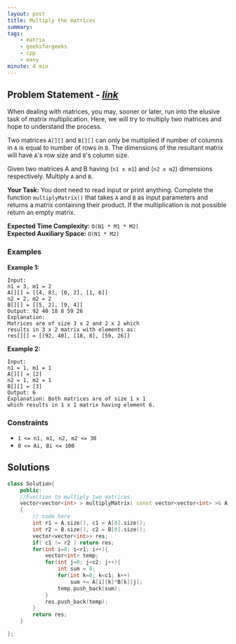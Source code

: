 ```yaml
---
layout: post
title: Multiply the matrices
summary:
tags:
    - matrix
    - geeksforgeeks
    - cpp
    - easy
minute: 4 min
---
```


## Problem Statement - [*link*](https://practice.geeksforgeeks.org/problems/multiply-the-matrices-1587115620/0/)  

When dealing with matrices, you may, sooner or later, run into the elusive task of matrix multiplication. Here, we will try to multiply two matrices and hope to understand the process.

Two matrices `A[][]` and `B[][]` can only be multiplied if number of columns in `A` is equal to number of rows in `B`. The dimensions of the resultant matrix will have `A`'s row size and `B`'s column size.

Given two matrices A and B having (`n1 x m1`) and (`n2 x m2`) dimensions respectively. Multiply `A` and `B`. 

**Your Task:** 
You dont need to read input or print anything. Complete the function `multiplyMatrix()` that takes `A` and `B` as input parameters and returns a matrix containing their product. If the multiplication is not possible return an empty matrix.

**Expected Time Complexity:** `O(N1 * M1 * M2)`  
**Expected Auxiliary Space:** `O(N1 * M2)` 

### Examples

**Example 1:**   
```
Input:
n1 = 3, m1 = 2
A[][] = [[4, 8], [0, 2], [1, 6]]
n2 = 2, m2 = 2
B[][] = [[5, 2], [9, 4]]
Output: 92 40 18 8 59 26
Explanation:
Matrices are of size 3 x 2 and 2 x 2 which 
results in 3 x 2 matrix with elements as:
res[][] = [[92, 40], [18, 8], [59, 26]]
```

**Example 2:**   
```
Input:
n1 = 1, m1 = 1
A[][] = [2]
n2 = 1, m2 = 1
B[][] = [3]
Output: 6
Explanation: Both matrices are of size 1 x 1 
which results in 1 x 1 matrix having element 6.
```

### Constraints

+ `1 <= n1, m1, n2, m2 <= 30`
+ `0 <= Ai, Bi <= 100`

## Solutions

```cpp
class Solution{
    public:
    //Function to multiply two matrices.
    vector<vector<int> > multiplyMatrix( const vector<vector<int> >& A, const vector<vector<int> >& B)
    {
        // code here
        int r1 = A.size(), c1 = A[0].size();
        int r2 = B.size(), c2 = B[0].size();
        vector<vector<int>> res;
        if( c1 != r2 ) return res;
        for(int i=0; i<r1; i++){
            vector<int> temp;
            for(int j=0; j<c2; j++){
                int sum = 0;
                for(int k=0; k<c1; k++)
                    sum += A[i][k]*B[k][j];
                temp.push_back(sum);
            }
            res.push_back(temp);
        }
        return res;
    }

};
```


